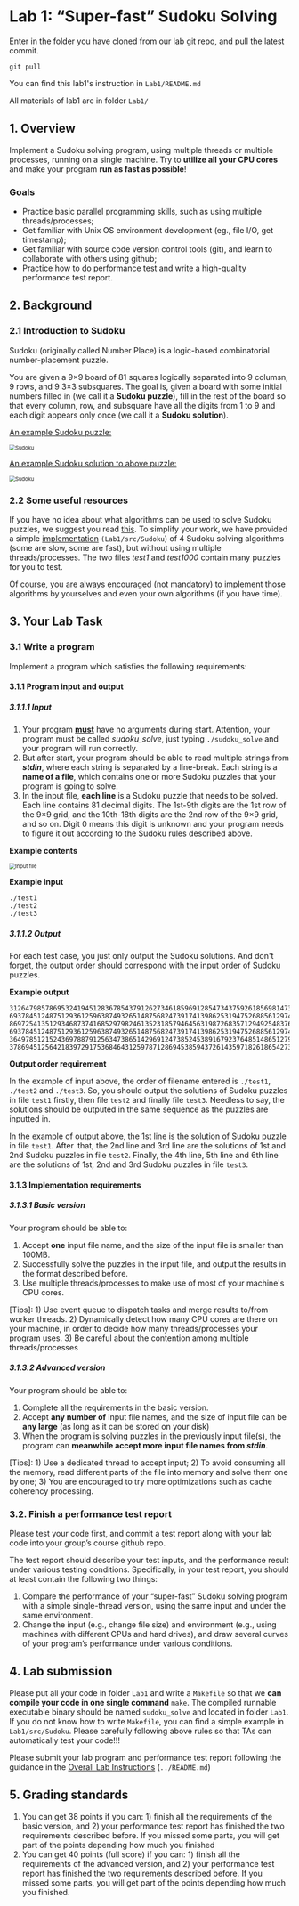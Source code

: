 # Lab 1: “Super-fast” Sudoku Solving

Enter in the folder you have cloned from our lab git repo, and pull the latest commit. 

`git pull`

You can find this lab1's instruction in `Lab1/README.md` 

All materials of lab1 are in folder `Lab1/`

## 1. Overview

Implement a Sudoku solving program, using multiple threads or multiple processes, running on a single machine. Try to **utilize all your CPU cores** and make your program **run as fast as possible**! 

### Goals

* Practice basic parallel programming skills, such as using multiple threads/processes;
* Get familiar with Unix OS environment development (eg., file I/O, get timestamp);
* Get familiar with source code version control tools (git), and learn to collaborate with others using github;
* Practice how to do performance test and write a high-quality performance test report.

## 2. Background

### 2.1 Introduction to Sudoku

Sudoku (originally called Number Place) is a logic-based combinatorial number-placement puzzle. 

You are given a 9×9 board of 81 squares logically separated into 9 columsn, 9 rows, and 9 3×3 subsquares. The goal is, given a board with some initial numbers filled in (we call it a **Sudoku puzzle**), fill in the rest of the board so that every column, row, and subsquare have all the digits from 1 to 9 and each digit appears only once (we call it a **Sudoku solution**).


 <u>An example Sudoku puzzle:</u>

<img src="src/Sudoku_puzzle.png" alt="Sudoku" title="Sudoku puzzle" style="zoom:67%;" />

 <u>An example Sudoku solution to above puzzle:</u>

<img src="src/Sudoku_answer.png" alt="Sudoku" title="Sudoku answer" style="zoom:67%;" />

### 2.2 Some useful resources

If you have no idea about what algorithms can be used to solve Sudoku puzzles, we suggest you read [this](https://rafal.io/posts/solving-sudoku-with-dancing-links.html). To simplify your work, we have provided a simple [implementation](src/Sudoku/) `(Lab1/src/Sudoku`) of 4 Sudoku solving algorithms (some are slow, some are fast), but without using multiple threads/processes. The two files *test1* and *test1000* contain many puzzles for you to test. 

Of course, you are always encouraged (not mandatory) to implement those algorithms by yourselves and even your own algorithms (if you have time).

## 3. Your Lab Task

### 3.1 Write a program 

Implement a program which satisfies the following requirements:

#### 3.1.1 Program input and output

##### **3.1.1.1 Input** 

1. Your program **<u>must</u>** have no arguments during start. Attention, your program must be called *sudoku_solve*,  just typing `./sudoku_solve` and your program will run correctly.
2. But after start, your program should be able to read multiple strings from ***stdin***, where each string is separated by a line-break. Each string is a **name of a file**, which contains one or more Sudoku puzzles that your program is going to solve. 
3. In the input file, **each line** is a Sudoku puzzle that needs to be solved. Each line contains 81 decimal digits. The 1st-9th digits are the 1st row of the 9×9 grid, and the 10th-18th digits are the 2nd row of the 9×9 grid, and so on. Digit 0 means this digit is unknown and your program needs to figure it out according to the Sudoku rules described above.

**Example contents**

<img src="src/Input_file.png" alt="Input file" title="Input file" style="zoom:67%;" />

**Example input**

```
./test1 
./test2
./test3
```

##### 3.1.1.2 Output

For each test case, you just only output the Sudoku solutions. And don't forget, the output order should correspond with the input order of Sudoku puzzles.

**Example output**

```
312647985786953241945128367854379126273461859691285473437592618569814732128736594
693784512487512936125963874932651487568247391741398625319475268856129743274836159 
869725413512934687374168529798246135231857946456319872683571294925483761147692358
693784512487512936125963874932651487568247391741398625319475268856129743274836159
364978512152436978879125634738651429691247385245389167923764851486512793517893246
378694512564218397291753684643125978712869453859437261435971826186542739927386145
```

**Output order requirement**

In the example of input above, the order of filename entered is `./test1`, `./test2` and `./test3`. So, you should output the solutions of Sudoku puzzles in file `test1` firstly, then file `test2` and finally file `test3`. Needless to say, the solutions should be outputed in the same sequence as the puzzles are inputted in.

In the example of output above, the 1st line is the solution of Sudoku puzzle in file `test1`. After that, the 2nd line and 3rd line are the solutions of 1st and 2nd Sudoku puzzles in file `test2`. Finally, the 4th line, 5th line and 6th line are the solutions of 1st, 2nd and 3rd Sudoku puzzles in file `test3`. 

#### 3.1.3 Implementation requirements 

##### 3.1.3.1 Basic version

Your program should be able to: 

1. Accept **one** input file name, and the size of the input file is smaller than 100MB. 
2. Successfully solve the puzzles in the input file, and output the results in the format described before.
3. Use multiple threads/processes to make use of most of your machine's CPU cores.

\[Tips\]: 1) Use event queue to dispatch tasks and merge results to/from worker threads. 2) Dynamically detect how many CPU cores are there on your machine, in order to decide how many threads/processes your program uses. 3) Be careful about the contention among multiple threads/processes

##### 3.1.3.2 Advanced version

Your program should be able to: 

1. Complete all the requirements in the basic version.
2. Accept **any number of** input file names, and the size of input file can be **any large** (as long as it can be stored on your disk)
3. When the program is solving puzzles in the previously input file(s), the program can **meanwhile accept more input file names from *stdin***.

\[Tips\]: 1) Use a dedicated thread to accept input; 2) To avoid consuming all the memory, read different parts of the file into memory and solve them one by one; 3) You are encouraged to try more optimizations such as cache coherency processing.

### 3.2. Finish a performance test report

Please test your code first, and commit a test report along with your lab code into your group’s course github repo. 

The test report should describe your test inputs, and the performance result under various testing conditions. Specifically, in your test report, you should at least contain the following two things:

1. Compare the performance of your “super-fast” Sudoku solving program with a simple single-thread version, using the same input and under the same environment.
2. Change the input (e.g., change file size) and environment (e.g., using machines with different CPUs and hard drives), and draw several curves of your program’s performance under various conditions.

## 4. Lab submission

Please put all your code in folder `Lab1` and write a `Makefile` so that we **can compile your code in one single command** `make`. The compiled runnable executable binary should be named `sudoku_solve` and located in folder `Lab1`. If you do not know how to write `Makefile`, you can find a simple example in `Lab1/src/Sudoku`. Please carefully following above rules so that TAs can automatically test your code!!!

Please submit your lab program and performance test report following the guidance in the [Overall Lab Instructions](../README.md) (`../README.md`)

## 5. Grading standards

1. You can get 38 points if you can: 1) finish all the requirements of the basic version, and 2) your performance test report has finished the two requirements described before. If you missed some parts, you will get part of the points depending how much you finished
2. You can get 40 points (full score) if you can: 1) finish all the requirements of the advanced version, and 2) your performance test report has finished the two requirements described before. If you missed some parts, you will get part of the points depending how much you finished.

